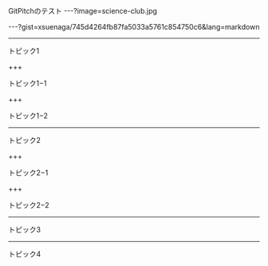 GitPitchのテスト
---?image=science-club.jpg

---?gist=xsuenaga/745d4264fb87fa5033a5761c854750c6&lang=markdown

---
トピック1

+++

トピック1−1

+++

トピック1−2


---
トピック2

+++

トピック2−1

+++

トピック2−2

---

トピック3

---

トピック4
